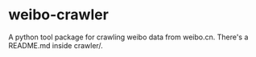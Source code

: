 # weibo-crawler
A python tool package for crawling weibo data from weibo.cn.
There's a README.md inside crawler/.
